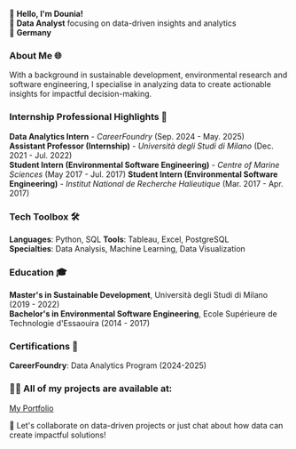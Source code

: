 👋 **Hello, I'm Dounia!**  
🚀 **Data Analyst** focusing on data-driven insights and analytics  
📍 **Germany**  


### About Me 🌐  
With a background in sustainable development, environmental research and software engineering, I specialise in analyzing data to create actionable insights for impactful decision-making.

### Internship Professional Highlights 🌟   
**Data Analytics Intern** - *CareerFoundry* (Sep. 2024 - May. 2025)  
**Assistant Professor (Internship)** - *Università degli Studi di Milano* (Dec. 2021 - Jul. 2022)   
**Student Intern (Environmental Software Engineering)** - *Centre of Marine Sciences* (May 2017 - Jul. 2017)
**Student Intern (Environmental Software Engineering)** - *Institut National de Recherche Halieutique* (Mar. 2017 - Apr. 2017)  

### Tech Toolbox 🛠️  
**Languages**: Python, SQL
**Tools**: Tableau, Excel, PostgreSQL  
**Specialties**: Data Analysis, Machine Learning, Data Visualization

### Education 🎓  
**Master's in Sustainable Development**, Università degli Studi di Milano (2019 - 2022)  
**Bachelor's in Environmental Software Engineering**, Ecole Supérieure de Technologie d'Essaouira (2014 - 2017)  

### Certifications 📜  
**CareerFoundry**: Data Analytics Program  (2024-2025) 

### 👨‍💻 All of my projects are available at:
[My Portfolio](https://github.com/dounia-elyou/dounia-elyou/blob/main/Portfolio.pdf)

🔗 Let's collaborate on data-driven projects or just chat about how data can create impactful solutions!
